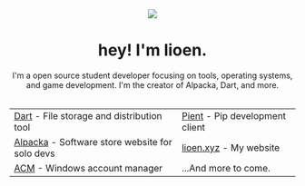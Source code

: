 <div align="center">
   <img src="https://lioen.xyz/img/pfp%20rounded.png">
   <h1>
      hey! I'm lioen.
   </h1>
I'm a open source student developer
focusing on tools, operating systems, and game development.
I'm the creator of Alpacka, Dart, and more.
</div>
<br>

<table align="center">
    <tr>
        <td><a href="https://github.com/lioen-dev/dart">Dart</a> - File storage and distribution tool</td>
        <td><a href="https://github.com/lioen-dev/pient">Pient</a> - Pip development client</td>
    </tr>
    <tr>
        <td><a href="https://alpacka-five.vercel.app">Alpacka</a> - Software store website for solo devs</td>
        <td><a href="https://lioen.xyz">lioen.xyz</a> - My website</td>
    </tr>
    <tr>
        <td><a href="https://github.com/lioen-dev/ACM">ACM</a> - Windows account manager</td>
        <td>...And more to come.</td>
    </tr>
</table>

